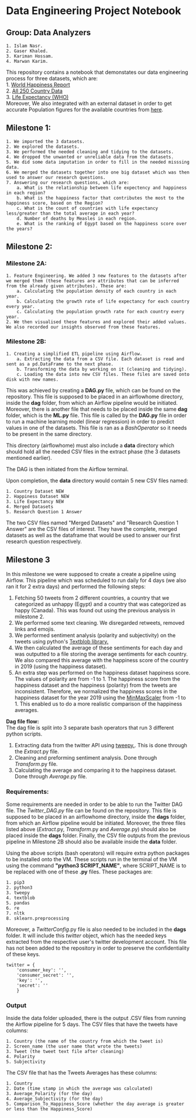 # Data Engineering Project Notebook

## Group: Data Analyzers

    1. Islam Nasr.
    2. Gaser Khaled.
    3. Kariman Hossam.
    4. Marwan Karim.
    
This repository contains a notebook that demonstates our data engineering process for three datasets, which are:  
    1. [World Happiness Report](https://www.kaggle.com/unsdsn/world-happiness)  
    2. [All 250 Country Data](https://www.kaggle.com/souhardyachakraborty/all-250-country-data)  
    3. [Life Expectancy (WHO)](https://www.kaggle.com/kumarajarshi/life-expectancy-who)  
Moreover, We also integrated with an external dataset in order to get accurate Population figures for the available countries from [here](https://population.un.org/wpp/Download/Standard/Population/).  

## Milestone 1:

    1. We imported the 3 datasets.
    2. We explored the datasets.
    3. We performed the needed cleaning and tidying to the datasets.
    4. We dropped the unwanted or unreliable data from the datasets.
    5. We did some data imputation in order to fill in the needed misssing data.
    6. We merged the datasets together into one big dataset which was then used to answer our research questions.
    7. Answering our research questions, which are:
        a. What is the relationship between life expectency and happiness in each region?
        b. What is the happiness factor that contributes the most to the happiness score, based on the Region?
        c. What is the count of countries with life expectancy less/greater than the total average in each year?
        d. Number of deaths by Measles in each region.
        e. What is the ranking of Egypt based on the happiness score over the years?
        
## Milestone 2:

### Milestone 2A:
    
    1. Feature Engineering. We added 3 new features to the datasets after we merged them (these features are attributes that can be inferred from the already given attributes). These are:
        a. Calculating the population density of each country in each year.
        b. Calculating the growth rate of life expectancy for each country every year.
        c. Calculating the population growth rate for each country every year.
    2. We then visualised these features and explored their added values. We also recorded our insights observed from these features.
   
### Milestone 2B:
    
    1. Creating a simplified ETL pipeline using Airflow.  
        a. Extracting the data from a CSV file. Each dataset is read and sent as a pd.DataFrame to the next phase.
        b. Transforming the data by working on it (cleaning and tidying).   
        c. Loading the data into new CSV files. These files are saved onto disk with new names.


This was achieved by creating a **DAG.py** file, which can be found on the repository. This file is supposed to be placed in an airflowhome directory, inside the **dag** folder, from which an Airflow pipeline would be initiated. Moreover, there is another file that needs to be placed inside the same **dag** folder, which is the **ML.py** file. This file is called by the **DAG.py** file in order to run a machine learning model (linear regression) in order to predict values in one of the datasets. This file is ran as a *BashOperator* so it needs to be present in the same directory.   

This directory (airflowhome) must also include a **data** directory which should hold all the needed CSV files in the extract phase (the 3 datasets mentioned earlier).  

The DAG is then initiated from the Airflow terminal.  

Upon completion, the **data** directory would contain 5 new CSV files named:   
    
    1. Country Dataset NEW  
    2. Happiness Dataset NEW  
    3. Life Expectancy NEW  
    4. Merged Datasets  
    5. Research Question 1 Answer  

The two CSV files named "Merged Datasets" and "Research Question 1 Answer" are the CSV files of interest. They have the complete, merged datasets as well as the dataframe that would be used to answer our first research question respectively.  

## Milestone 3
In this milestone we were supposed to create a create a pipeline using Airflow. This pipeline which was scheduled to run daily for 4 days (we also ran it for 2 extra days) and performed the following steps: 

1. Fetching 50 tweets from 2 different countries, a country that we categorized as unhappy (Egypt) and a country that was categorized as happy (Canada). This was found out using the previous analysis in milestone 2.
2. We performed some text cleaning. We disregarded retweets, removed links and emojis.
3. We performed sentiment analysis (polarity and subjectivity) on the tweets using python's [Textblob library.](https://textblob.readthedocs.io/en/dev/)
4. We then calculated the average of these sentiments for each day and was outputted to a file storing the average sentiments for each country. We also compared this average with the happiness score of the country in 2019 (using the happiness dataset).
5. An extra step was performed on the happiness dataset happiness score. The values of polarity are from -1 to 1. The happiness score from the happiness dataset and the happiness (polarity) from the tweets are inconsistent. Therefore, we normalized the happiness scores in the happiness dataset for the year 2019 using the [MinMaxScaler](https://scikit-learn.org/stable/modules/generated/sklearn.preprocessing.MinMaxScaler.html) from -1 to 1. This enabled us to do a more realistic comparison of the happiness averages. 

**Dag file flow:**  
The dag file is split into 3 separate bash operators that run 3 different python scripts.
1. Extracting data from the twitter API using [tweepy.](https://www.tweepy.org/). This is done through the *Extract*.py file.
2. Cleaning and preforming sentiment analysis. Done through *Transform*.py file.
3. Calculating the average and comparing it to the happiness dataset. Done through *Average*.py file.

### Requirements:
Some requirements are needed in order to be able to run the Twitter DAG file. The *Twitter_DAG.py* file can be found on the repository. This file is supposed to be placed in an airflowhome directory, inside the **dags** folder, from which an Airflow pipeline would be initiated. Moreover, the three files listed above (*Extract*.py,  *Transform*.py and *Average*.py) should also be placed inside the **dags** folder. Finally, the CSV file outputs from the previous pipeline in Milestone 2B should also be available inside the **data** folder.

Using the above scripts (bash operators) will require extra python packages to be installed onto the VM. These scripts run in the terminal of the VM using the command **"python3 SCRIPT_NAME"**, where SCRIPT_NAME is to be replaced with one of these **.py** files. These packages are:
			
	1. pip3
	2. python3
	3. tweepy
	4. textblob
	5. pandas
	6. re
	7. nltk
	8. sklearn.preprocessing
<n>

Moreover, a *TwitterConfig*.py file is also needed to be included in the **dags** folder. It will include this *twitter* object, which has the needed keys extracted from the respective user's twitter development account. This file has not been added to the repository in order to preserve the confidentiality of these keys.

	twitter = {
		'consumer_key': '',
		'consumer_secret': '',
		'key': '',
		'secret': ''
		}

### Output
Inside the data folder uploaded, there is the output .CSV files from running the Airflow pipeline for 5 days.
The CSV files that have the tweets have columns: 
			
	1. Country (the name of the country from which the tweet is)
	2. Screen_name (the user name that wrote the tweets)
	3. Tweet (the tweet text file after cleaning)
	4. Polarity
	5. Subjectivity

The CSV file that has the Tweets Averages has these columns:
		
	1. Country
	2. Date (time stamp in which the average was calculated)
	3. Average_Polarity (for the day)
	4. Average_Subjectivity (for the day)
	5. Comparison_To_Happiness_Score (whether the day average is greater or less than the Happiness_Score)
